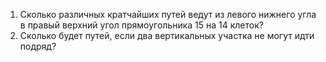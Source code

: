 1. Сколько различных кратчайших путей ведут из левого нижнего угла в правый верхний угол прямоугольника 15 на 14 клеток?
2. Сколько будет путей, если два вертикальных участка не могут идти подряд?